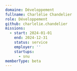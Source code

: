 ```yaml
---
domaine: Développement
fullname: Charlélie Chandelier
role: Développement
github:	charlelie.chandelier
missions:
  - start: 2024-01-01
    end: 2024-12-31
    status: service
    employer: ''
    startups:
      - snu
memberType: beta
---
```

